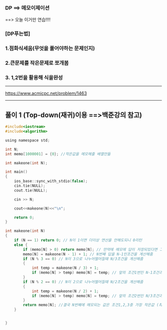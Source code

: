 ### DP ==> 메모이제이션 

==> 오늘 이거만 연습!!!!

### [DP푸는법]

### 1.점화식세움(무엇을 풀어야하는 문제인지)

### 2.큰문제를 작은문제로 쪼개봄

### 3. 1,2번을 활용해 식을완성

-------------------------------------------------------------------------------------------------------------------------------------

https://www.acmicpc.net/problem/1463

---------------------------------------------------------------------------------------------------------------------------------------

## 풀이 1 (Top-down(재귀)이용 ==>백준강의 참고)

```c
#include<iostream>
#include<algorithm>

using namespace std;

int N;
int memo[1000001] = {0}; //작은값을 메모해줄 배열만듦

int makeone(int N);

int main()
{
	ios_base::sync_with_stdio(false);
	cin.tie(NULL);
	cout.tie(NULL);

	cin >> N;

	cout<<makeone(N)<<"\n";

	return 0;
}

int makeone(int N)
{
	if (N == 1) return 0; // N이 1이면 더이상 연산을 안해도되니 0리턴
	else {
		if (memo[N] > 0) return memo[N]; // 만약에 메모에 답이 저장되있다면 그값을 리턴
		memo[N] = makeone(N - 1) + 1; // N번째 답을 N-1인조건을 계산해줌
		if (N % 3 == 0) // N이 3으로 나누어떨어질때 N/3조건을 계산해줌
		{
			int temp = makeone(N / 3) + 1;
			if (memo[N] > temp) memo[N] = temp; // 앞의 조건1번인 N-1조건과 비교했을때 2번조건인 N/3이 더작으면 메모값을 작은값으로 바꿔줌
		}
		if (N % 2 == 0) // N이 2으로 나누어떨어질때 N/2조건을 계산해줌
		{
			int temp = makeone(N / 2) + 1;
			if (memo[N] > temp) memo[N] = temp; // 앞의 조건2번인 N/3조건과 비교했을때 3번조건인 N/2이 더작으면 메모값을 작은값으로 바꿔줌
		}
		return memo[N]; //결국 N번째에 메모되는 값은 조건1,2,3중 가장 작은값 (최솟값을 구해야하기때문)
	}


}
```

